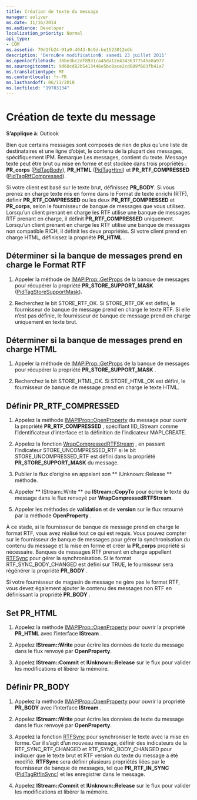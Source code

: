 ```yaml
---
title: Création de texte du message
manager: soliver
ms.date: 11/16/2014
ms.audience: Developer
localization_priority: Normal
api_type:
- COM
ms.assetid: 70d1fb24-91a9-4043-8c9d-be1523012e6b
description: 'Derni�re modification�: samedi 23 juillet 2011'
ms.openlocfilehash: 38be3bc2df8931ca45da12e43436377545e8a977
ms.sourcegitcommit: 9d60cd82b5413446e5bc8ace2cd689f683fb41a7
ms.translationtype: MT
ms.contentlocale: fr-FR
ms.lasthandoff: 06/11/2018
ms.locfileid: "19783134"
---
```

# <a name="creating-message-text"></a>Création de texte du message

**S’applique à**: Outlook 
  
Bien que certains messages sont composés de rien de plus qu’une liste de destinataires et une ligne d’objet, le contenu de la plupart des messages, spécifiquement IPM. Remarque Les messages, contient du texte. Message texte peut être brut ou mise en forme et est stockée dans trois propriétés : **PR\_corps** ([PidTagBody](pidtagbody-canonical-property.md)), **PR\_HTML** ([PidTagHtml](pidtaghtml-canonical-property.md)) et **PR_RTF_COMPRESSED** ([PidTagRtfCompressed](pidtagrtfcompressed-canonical-property.md)). 

Si votre client est basé sur le texte brut, définissez **PR\_BODY**. Si vous prenez en charge texte mis en forme dans le Format de texte enrichi (RTF), définir **PR_RTF_COMPRESSED** ou les deux **PR_RTF_COMPRESSED** et **PR\_corps**, selon le fournisseur de banque de messages que vous utilisez. Lorsqu’un client prenant en charge les RTF utilise une banque de messages RTF prenant en charge, il définit **PR_RTF_COMPRESSED** uniquement. Lorsqu’un client prenant en charge les RTF utilise une banque de messages non compatible RICH, il définit les deux propriétés. Si votre client prend en charge HTML, définissez la propriété **PR_HTML** . 
  
## <a name="determine-whether-your-message-store-supports-rich-text-format"></a>Déterminer si la banque de messages prend en charge le Format RTF
  
1. Appeler la méthode de [IMAPIProp::GetProps](imapiprop-getprops.md) de la banque de messages pour récupérer la propriété **PR_STORE_SUPPORT_MASK** ([PidTagStoreSupportMask](pidtagstoresupportmask-canonical-property.md)).
    
2. Recherchez le bit STORE_RTF_OK. Si STORE_RTF_OK est défini, le fournisseur de banque de message prend en charge le texte RTF. Si elle n’est pas définie, le fournisseur de banque de message prend en charge uniquement en texte brut.
    
## <a name="determine-whether-your-message-store-supports-html"></a>Déterminer si la banque de messages prend en charge HTML
  
1. Appeler la méthode de [IMAPIProp::GetProps](imapiprop-getprops.md) de la banque de messages pour récupérer la propriété **PR_STORE_SUPPORT_MASK** . 
    
2. Recherchez le bit STORE_HTML_OK. Si STORE_HTML_OK est défini, le fournisseur de banque de message prend en charge le texte HTML. 
    
## <a name="set-prrtfcompressed"></a>Définir PR\_RTF_COMPRESSED
  
1. Appelez la méthode [IMAPIProp::OpenProperty](imapiprop-openproperty.md) du message pour ouvrir la propriété **PR_RTF_COMPRESSED** , spécifiant IID_IStream comme l’identificateur d’interface et la définition de l’indicateur MAPI_CREATE. 
    
2. Appelez la fonction [WrapCompressedRTFStream](wrapcompressedrtfstream.md) , en passant l’indicateur STORE_UNCOMPRESSED_RTF si le bit STORE_UNCOMPRESSED_RTF est défini dans la propriété **PR_STORE_SUPPORT_MASK** du message. 
    
3. Publier le flux d’origine en appelant son ** IUnknown::Release ** méthode. 
    
4. Appeler ** IStream::Write ** ou **IStream::CopyTo** pour écrire le texte du message dans le flux renvoyé par **WrapCompressedRTFStream**.
    
5. Appeler les méthodes de **validation** et de **version** sur le flux retourné par la méthode **OpenProperty** . 
    
À ce stade, si le fournisseur de banque de message prend en charge le format RTF, vous avez réalisé tout ce qui est requis. Vous pouvez compter sur le fournisseur de banque de messages pour gérer la synchronisation du contenu du message et la mise en forme et créer la **PR\_corps** propriété si nécessaire. Banques de messages RTF prenant en charge appellent [RTFSync](rtfsync.md) pour gérer la synchronisation. Si le format RTF\_SYNC_BODY_CHANGED est défini sur TRUE, le fournisseur sera régénérer la propriété **PR_BODY** . 
  
Si votre fournisseur de magasin de message ne gère pas le format RTF, vous devez également ajouter le contenu des messages non RTF en définissant la propriété **PR_BODY** . 
  
## <a name="set-prhtml"></a>Set PR_HTML
  
1. Appelez la méthode [IMAPIProp::OpenProperty](imapiprop-openproperty.md) pour ouvrir la propriété **PR_HTML** avec l’interface **IStream** . 
    
2. Appelez **IStream::Write** pour écrire les données de texte du message dans le flux renvoyé par **OpenProperty**. 
    
3. Appelez **IStream::Commit** et **IUnknown::Release** sur le flux pour valider les modifications et libérer la mémoire. 
    
## <a name="set-prbody"></a>Définir PR_BODY
  
1. Appelez la méthode [IMAPIProp::OpenProperty](imapiprop-openproperty.md) pour ouvrir la propriété **PR_BODY** avec l’interface **IStream** . 
    
2. Appelez **IStream::Write** pour écrire les données de texte du message dans le flux renvoyé par **OpenProperty**. 
    
3. Appelez la fonction [RTFSync](rtfsync.md) pour synchroniser le texte avec la mise en forme. Car il s’agit d’un nouveau message, définir des indicateurs de la RTF_SYNC_RTF_CHANGED et RTF_SYNC_BODY_CHANGED pour indiquer que le texte brut et RTF version du texte du message a été modifié. **RTFSync** sera définir plusieurs propriétés liées par le fournisseur de banque de messages, tel que **PR_RTF_IN_SYNC** ([PidTagRtfInSync](pidtagrtfinsync-canonical-property.md)) et les enregistrer dans le message.
    
4. Appelez **IStream::Commit** et **IUnknown::Release** sur le flux pour valider les modifications et libérer la mémoire. 
    

